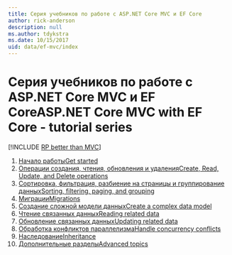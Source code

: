 ```yaml
---
title: Серия учебников по работе с ASP.NET Core MVC и EF Core
author: rick-anderson
description: null
ms.author: tdykstra
ms.date: 10/15/2017
uid: data/ef-mvc/index
---
```

# <a name="aspnet-core-mvc-with-ef-core---tutorial-series"></a><span data-ttu-id="ead94-102">Серия учебников по работе с ASP.NET Core MVC и EF Core</span><span class="sxs-lookup"><span data-stu-id="ead94-102">ASP.NET Core MVC with EF Core - tutorial series</span></span>

[!INCLUDE [RP better than MVC](../../includes/RP-EF/rp-over-mvc.md)]

1. [<span data-ttu-id="ead94-103">Начало работы</span><span class="sxs-lookup"><span data-stu-id="ead94-103">Get started</span></span>](xref:data/ef-mvc/intro)
1. [<span data-ttu-id="ead94-104">Операции создания, чтения, обновления и удаления</span><span class="sxs-lookup"><span data-stu-id="ead94-104">Create, Read, Update, and Delete operations</span></span>](xref:data/ef-mvc/crud)
1. [<span data-ttu-id="ead94-105">Сортировка, фильтрация, разбиение на страницы и группирование данных</span><span class="sxs-lookup"><span data-stu-id="ead94-105">Sorting, filtering, paging, and grouping</span></span>](xref:data/ef-mvc/sort-filter-page)
1. [<span data-ttu-id="ead94-106">Миграции</span><span class="sxs-lookup"><span data-stu-id="ead94-106">Migrations</span></span>](xref:data/ef-mvc/migrations)
1. [<span data-ttu-id="ead94-107">Создание сложной модели данных</span><span class="sxs-lookup"><span data-stu-id="ead94-107">Create a complex data model</span></span>](xref:data/ef-mvc/complex-data-model)
1. [<span data-ttu-id="ead94-108">Чтение связанных данных</span><span class="sxs-lookup"><span data-stu-id="ead94-108">Reading related data</span></span>](xref:data/ef-mvc/read-related-data)
1. [<span data-ttu-id="ead94-109">Обновление связанных данных</span><span class="sxs-lookup"><span data-stu-id="ead94-109">Updating related data</span></span>](xref:data/ef-mvc/update-related-data)
1. [<span data-ttu-id="ead94-110">Обработка конфликтов параллелизма</span><span class="sxs-lookup"><span data-stu-id="ead94-110">Handle concurrency conflicts</span></span>](xref:data/ef-mvc/concurrency)
1. [<span data-ttu-id="ead94-111">Наследование</span><span class="sxs-lookup"><span data-stu-id="ead94-111">Inheritance</span></span>](xref:data/ef-mvc/inheritance)
1. [<span data-ttu-id="ead94-112">Дополнительные разделы</span><span class="sxs-lookup"><span data-stu-id="ead94-112">Advanced topics</span></span>](xref:data/ef-mvc/advanced)
